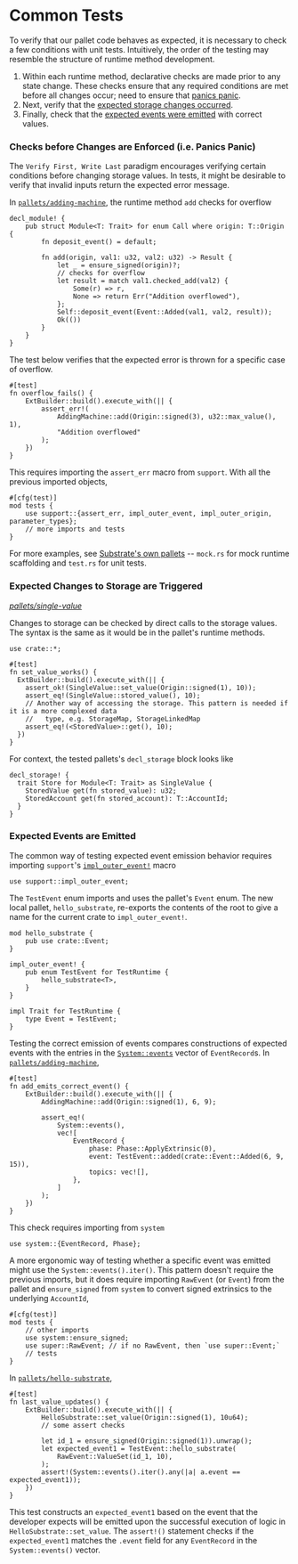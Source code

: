 # Common Tests

To verify that our pallet code behaves as expected, it is necessary to check a few conditions with unit tests. Intuitively, the order of the testing may resemble the structure of runtime method development.
1. Within each runtime method, declarative checks are made prior to any state change. These checks ensure that any required conditions are met before all changes occur; need to ensure that [panics panic](#panicspanic).
2. Next, verify that the [expected storage changes occurred](#storage).
3. Finally, check that the [expected events were emitted](#events) with correct values.

### Checks before Changes are Enforced (i.e. Panics Panic) <a name = "panicspanic"></a>

The `Verify First, Write Last` paradigm encourages verifying certain conditions before changing storage values. In tests, it might be desirable to verify that invalid inputs return the expected error message.

In [`pallets/adding-machine`](https://github.com/substrate-developer-hub/recipes/tree/master/pallets/adding-machine), the runtime method `add` checks for overflow

```rust, ignore
decl_module! {
    pub struct Module<T: Trait> for enum Call where origin: T::Origin {
        fn deposit_event() = default;

        fn add(origin, val1: u32, val2: u32) -> Result {
            let _ = ensure_signed(origin)?;
            // checks for overflow
            let result = match val1.checked_add(val2) {
                Some(r) => r,
                None => return Err("Addition overflowed"),
            };
            Self::deposit_event(Event::Added(val1, val2, result));
            Ok(())
        }
    }
}
```

The test below verifies that the expected error is thrown for a specific case of overflow.

```rust, ignore
#[test]
fn overflow_fails() {
	ExtBuilder::build().execute_with(|| {
		assert_err!(
			AddingMachine::add(Origin::signed(3), u32::max_value(), 1),
			"Addition overflowed"
		);
	})
}
```

This requires importing the `assert_err` macro from `support`. With all the previous imported objects,

```rust, ignore
#[cfg(test)]
mod tests {
	use support::{assert_err, impl_outer_event, impl_outer_origin, parameter_types};
	// more imports and tests
}
```

For more examples, see [Substrate's own pallets](https://github.com/paritytech/substrate/tree/master/frame) -- `mock.rs` for mock runtime scaffolding and `test.rs` for unit tests.

### Expected Changes to Storage are Triggered <a name = "storage"></a>

*[pallets/single-value](https://github.com/substrate-developer-hub/recipes/tree/master/pallets/single-value)*

Changes to storage can be checked by direct calls to the storage values. The syntax is the same as it would be in the pallet's runtime methods.

```rust, ignore
use crate::*;

#[test]
fn set_value_works() {
  ExtBuilder::build().execute_with(|| {
    assert_ok!(SingleValue::set_value(Origin::signed(1), 10));
    assert_eq!(SingleValue::stored_value(), 10);
    // Another way of accessing the storage. This pattern is needed if it is a more complexed data
    //   type, e.g. StorageMap, StorageLinkedMap
    assert_eq!(<StoredValue>::get(), 10);
  })
}
```

For context, the tested pallets's `decl_storage` block looks like

```rust, ignore
decl_storage! {
  trait Store for Module<T: Trait> as SingleValue {
    StoredValue get(fn stored_value): u32;
    StoredAccount get(fn stored_account): T::AccountId;
  }
}
```

### Expected Events are Emitted <a name = "events"></a>

The common way of testing expected event emission behavior requires importing `support`'s [`impl_outer_event!`](https://substrate.dev/rustdocs/master/frame_support/macro.impl_outer_event.html) macro

```rust, ignore
use support::impl_outer_event;
```

The `TestEvent` enum imports and uses the pallet's `Event` enum. The new local pallet, `hello_substrate`, re-exports the contents of the root to give a name for the current crate to `impl_outer_event!`.

```rust, ignore
mod hello_substrate {
	pub use crate::Event;
}

impl_outer_event! {
	pub enum TestEvent for TestRuntime {
		hello_substrate<T>,
	}
}

impl Trait for TestRuntime {
	type Event = TestEvent;
}
```

Testing the correct emission of events compares constructions of expected events with the entries in the [`System::events`](https://substrate.dev/rustdocs/master/frame_system/struct.Module.html#method.events) vector of `EventRecord`s. In [`pallets/adding-machine`](https://github.com/substrate-developer-hub/recipes/tree/master//pallets/adding-machine),

```rust, ignore
#[test]
fn add_emits_correct_event() {
	ExtBuilder::build().execute_with(|| {
		AddingMachine::add(Origin::signed(1), 6, 9);

		assert_eq!(
			System::events(),
			vec![
				EventRecord {
					phase: Phase::ApplyExtrinsic(0),
					event: TestEvent::added(crate::Event::Added(6, 9, 15)),
					topics: vec![],
				},
			]
		);
	})
}
```

This check requires importing from `system`

```rust, ignore
use system::{EventRecord, Phase};
```

A more ergonomic way of testing whether a specific event was emitted might use the `System::events().iter()`. This pattern doesn't require the previous imports, but it does require importing `RawEvent` (or `Event`) from the pallet and `ensure_signed` from `system` to convert signed extrinsics to the underlying `AccountId`,

```rust, ignore
#[cfg(test)]
mod tests {
	// other imports
	use system::ensure_signed;
	use super::RawEvent; // if no RawEvent, then `use super::Event;`
	// tests
}
```

In [`pallets/hello-substrate`](https://github.com/substrate-developer-hub/recipes/tree/master/pallets/hello-substrate),

```rust, ignore
#[test]
fn last_value_updates() {
	ExtBuilder::build().execute_with(|| {
		HelloSubstrate::set_value(Origin::signed(1), 10u64);
		// some assert checks

		let id_1 = ensure_signed(Origin::signed(1)).unwrap();
		let expected_event1 = TestEvent::hello_substrate(
			RawEvent::ValueSet(id_1, 10),
		);
		assert!(System::events().iter().any(|a| a.event == expected_event1));
	})
}
```

This test constructs an `expected_event1` based on the event that the developer expects will be emitted upon the successful execution of logic in `HelloSubstrate::set_value`. The `assert!()` statement checks if the `expected_event1` matches the `.event` field for any `EventRecord` in the `System::events()` vector.
